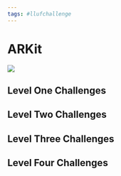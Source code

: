 ```yaml
---
tags: #llufchallenge
---
```



# ARKit
![](https://i.imgur.com/XHz3NBf.png)

## Level One Challenges 

## Level Two Challenges 

## Level Three Challenges 

## Level Four Challenges 
